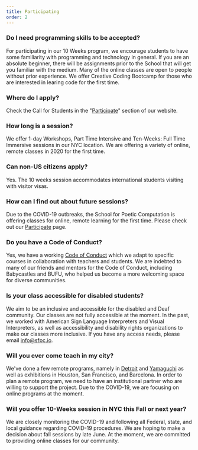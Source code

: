 ```yaml
---
title: Participating
order: 2
---
```



### Do I need programming skills to be accepted?

For participating in our 10 Weeks program, we encourage students to have some familiarity with programming and technology in general. If you are an absolute beginner, there will be assignments prior to the School that will get you familiar with the medium. Many of the online classes are open to people without prior experience. We offer Creative Coding Bootcamp for those who are interested in learing code for the first time. 

### Where do I apply?

Check the Call for Students in the "[Participate](/participate)" section of our website.

### How long is a session?

We offer 1-day Workshops, Part Time Intensive and Ten-Weeks: Full Time Immersive sessions in our NYC location. We are offering a variety of online, remote classes in 2020 for the first time. 

### Can non-US citizens apply?

Yes. The 10 weeks session accommodates international students visiting with visitor visas.

### How can I find out about future sessions?

Due to the COVID-19 outbreaks, the School for Poetic Computation is offering classes for online, remote learning for the first time. Please check out our [Participate](/participate) page. 

### Do you have a Code of Conduct?

Yes, we have a working [Code of Conduct](https://github.com/SFPC/codeofconduct) which we adapt to specific courses in collaboration with teachers and students. We are indebted to many of our friends and mentors for the Code of Conduct, including Babycastles and BUFU, who helped us become a more welcoming space for diverse communities.

### Is your class accessible for disabled students?

We aim to be an inclusive and accessible for the disabled and Deaf community. Our classes are not fully accessible at the moment. In the past, we worked with American Sign Language Interpreters and Visual Interpreters, as well as accessibility and disability rights organizations to make our classes more inclusive. If you have any access needs, please email [info@sfpc.io](mailto:info@sfpc.io). 

### Will you ever come teach in my city? 

We've done a few remote programs, namely in [Detroit](/detroit) and [Yamaguchi](https://github.com/SFPC/yamaguchi-2019) as well as exhibitions in Houston, San Francisco, and Barcelona. In order to plan a remote program, we need to have an institutional partner who are willing to support the project. Due to the COVID-19, we are focusing on online programs at the moment.   

### Will you offer 10-Weeks session in NYC this Fall or next year? 

We are closely monitoring the COVID-19 and following all Federal, state, and local guidance regarding COVID-19 procedures. We are hoping to make a decision about fall sessions by late June. At the moment, we are committed to providing online classes for our community. 